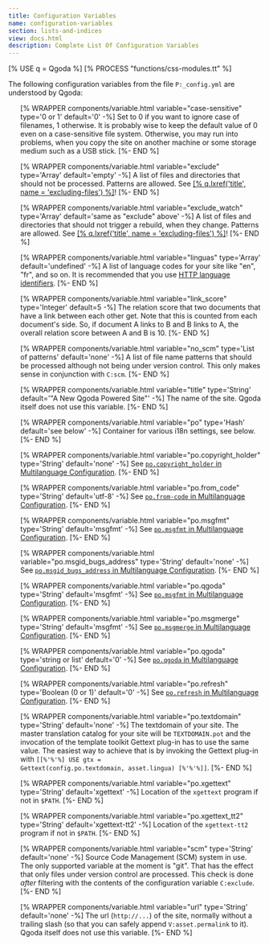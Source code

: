 ```yaml
---
title: Configuration Variables
name: configuration-variables
section: lists-and-indices 
view: docs.html
description: Complete List Of Configuration Variables
---
```

<!--qgoda-no-xgettext-->
[% USE q = Qgoda %]
[% PROCESS "functions/css-modules.tt" %]
<!--/qgoda-no-xgettext-->

The following configuration variables from the file `P:_config.yml` are understood by Qgoda:

<ul>
[% WRAPPER components/variable.html
   variable="case-sensitive" type='0 or 1' 
   default='0' -%]
Set to 0 if you want to ignore case of filenames, 1 otherwise.  It is probably wise to keep the default value of 0 even on a case-sensitive file system.  Otherwise, you may run into problems, when you copy the site on another machine or some storage medium such as a USB stick.
[%- END %]

[% WRAPPER components/variable.html
   variable="exclude" type='Array' 
   default='empty' -%]
A list of files and directories that should not be processed.  Patterns are allowed.  See <a href="[% q.llink(name = 'excluding-files') %]">[% q.lxref('title', name = 'excluding-files') %]</a>!
[%- END %]

[% WRAPPER components/variable.html
   variable="exclude_watch" type='Array' 
   default='same as "exclude" above' -%]
A list of files and directories that should not trigger a rebuild, when they change.  Patterns are allowed.  See <a href="[% q.llink(name = 'excluding-files') %]">[% q.lxref('title', name = 'excluding-files') %]</a>!
[%- END %]

[% WRAPPER components/variable.html
   variable="linguas" type='Array' 
   default='undefined' -%]
A list of language codes for your site like "en", "fr", and so on.  It is recommended that you use <a href="https://tools.ietf.org/html/rfc3066">HTTP language identifiers</a>.
[%- END %]

[% WRAPPER components/variable.html
   variable="link_score" type='Integer' 
   default=5 -%]
The relation score that two documents that have a link between each other get.  Note that this is counted from each document's side.  So, if document A links to B and B links to A, the overall relation score between A and B is 10.
[%- END %]

[% WRAPPER components/variable.html
   variable="no_scm" type='List of patterns' 
   default='none' -%]
A list of file name patterns that should be processed although not being under version control.  This only makes sense in conjunction with <code>C:scm</code>.
[%- END %]

[% WRAPPER components/variable.html
   variable="title" type='String' 
   default='"A New Qgoda Powered Site"' -%]
The name of the site.  Qgoda itself does not use this variable.
[%- END %]

[% WRAPPER components/variable.html
   variable="po" type='Hash' 
   default='see below' -%]
Container for various <q-term>i18n</q-term> settings, see below.
[%- END %]

[% WRAPPER components/variable.html
   variable="po.copyright_holder" type='String' 
   default='none' -%]
See <a href="[% q.llink(name='multilanguage-configuration') %]#po.copyright_holder-code-"><code>po.copyright_holder</code> in Multilanguage Configuration</a>.
[%- END %]

[% WRAPPER components/variable.html
   variable="po.from_code" type='String' 
   default='utf-8' -%]
See <a href="[% q.llink(name='multilanguage-configuration') %]#po.from-code-code-"><code>po.from-code</code> in Multilanguage Configuration</a>.
[%- END %]

[% WRAPPER components/variable.html
   variable="po.msgfmt" type='String' 
   default='msgfmt' -%]
See <a href="[% q.llink(name='multilanguage-configuration') %]#po.msgfmt-code-"><code>po.msgfmt</code> in Multilanguage Configuration</a>.
[%- END %]

[% WRAPPER components/variable.html
   variable="po.msgid_bugs_address" type='String' 
   default='none' -%]
See <a href="[% q.llink(name='multilanguage-configuration') %]#po.msgid_bugs_address-code-"><code>po.msgid_bugs_address</code> in Multilanguage Configuration</a>.
[%- END %]

[% WRAPPER components/variable.html
   variable="po.qgoda" type='String' 
   default='msgfmt' -%]
See <a href="[% q.llink(name='multilanguage-configuration') %]#po.msgfmt-code-"><code>po.msgfmt</code> in Multilanguage Configuration</a>.
[%- END %]

[% WRAPPER components/variable.html
   variable="po.msgmerge" type='String' 
   default='msgfmt' -%]
See <a href="[% q.llink(name='multilanguage-configuration') %]#po.msgmerge-code-"><code>po.msgmerge</code> in Multilanguage Configuration</a>.
[%- END %]

[% WRAPPER components/variable.html
   variable="po.qgoda" type='string or list' 
   default='0' -%]
See <a href="[% q.llink(name='multilanguage-configuration') %]#po.qgoda-code-"><code>po.qgoda</code> in Multilanguage Configuration</a>.
[%- END %]

[% WRAPPER components/variable.html
   variable="po.refresh" type='Boolean (0 or 1)' 
   default='0' -%]
See <a href="[% q.llink(name='multilanguage-configuration') %]#po.refresh-code-"><code>po.refresh</code> in Multilanguage Configuration</a>.
[%- END %]

[% WRAPPER components/variable.html
   variable="po.textdomain" type='String' 
   default='none' -%]
The textdomain of your site.  The master translation catalog for your site will be <code>TEXTDOMAIN.pot</code> and the invocation of the template toolkit Gettext plug-in has to use the same value.  The easiest way to achieve that is by invoking the Gettext plug-in with <code>[[%'%'%] USE gtx = Gettext(config.po.textdomain, asset.lingua) [%'%'%]]</code>.
[%- END %]

[% WRAPPER components/variable.html
   variable="po.xgettext" type='String' 
   default='xgettext' -%]
Location of the <code>xgettext</code> program if not in <code>$PATH</code>.
[%- END %]

[% WRAPPER components/variable.html
   variable="po.xgettext_tt2" type='String' 
   default='xgettext-tt2' -%]
Location of the <code>xgettext-tt2</code> program if not in <code>$PATH</code>.
[%- END %]

[% WRAPPER components/variable.html
   variable="scm" type='String' 
   default='none' -%]
Source Code Management (SCM) system in use.  The only supported variable at the moment is "git".  That has the effect that only files under version control are processed.  This check is done *after* filtering with the contents of the configuration variable <code>C:exclude</code>.
[%- END %]

[% WRAPPER components/variable.html
   variable="url" type='String' 
   default='none' -%]
The url (<code>http://...</code>) of the site, normally without a trailing slash (so that you can safely append <code>V:asset.permalink</code> to it).  Qgoda itself does not use this variable.
[%- END %]
</ul>
